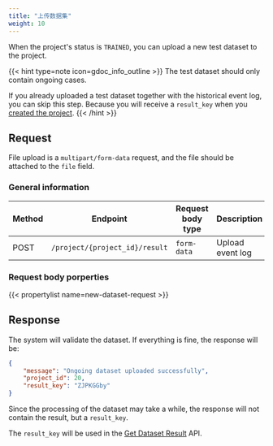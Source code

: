 ```yaml
---
title: "上传数据集"
weight: 10
---
```


When the project's status is `TRAINED`, you can upload a new test dataset to the project.

{{< hint type=note icon=gdoc_info_outline >}}
The test dataset should only contain ongoing cases.

If you already uploaded a test dataset together with the historical event log, you can skip this step. Because you will receive a `result_key` when you [created the project](/workflow/upload-event-log/project-creation/).
{{< /hint >}}


## Request

File upload is a `multipart/form-data` request, and the file should be attached to the `file` field.

### General information

| Method | Endpoint | Request body type | Description |
| ------ | -------- | ----------------- | ----------- |
| POST | `/project/{project_id}/result` | `form-data` | Upload event log |

### Request body porperties

{{< propertylist name=new-dataset-request >}}

## Response

The system will validate the dataset. If everything is fine, the response will be:

```json
{
    "message": "Ongoing dataset uploaded successfully",
    "project_id": 20,
    "result_key": "ZJPKGGby"
}
```

Since the processing of the dataset may take a while, the response will not contain the result, but a `result_key`.

The `result_key` will be used in the [Get Dataset Result](/workflow/get-prescriptions/get-dataset-result/) API.
